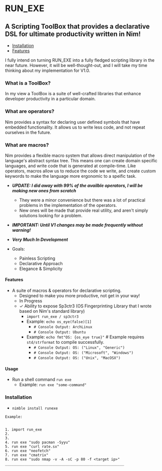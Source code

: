 # RUN_EXE


## A Scripting ToolBox that provides a declarative DSL for ultimate productivity written in Nim!

- [Installation](#installation)
- [Features](#features)


I fully intend on turning RUN_EXE into a fully fledged scripting library in the near future.
However, it will be well-thought-out, and I will take my time thinking about my implementation for V1.0.

### What is a ToolBox?
In my view a ToolBox is a suite of well-crafted libraries that enhance developer productivity in a particular domain.

### What are operators?
Nim provides a syntax for declaring user defined symbols that have embedded functionality.
It allows us to write less code, and not repeat ourselves in the future.

### What are macros?
Nim provides a flexible macro system that allows direct manipulation of the language's abstract syntax tree.
This means one can create domain specific languages, and write code that is generated at compile-time. Like operators, macros allow us to reduce the code we write, and create custom keywords to make the language more ergonomic to a speific task.

  
  - ***UPDATE: I did away with 99% of the availble operators, I will be making new ones from scratch***
    - They were a minor convenience but there was a lot of practical problems in the implementation of the operators.
    - New ones will be made that provide real utility, and aren't simply solutions looking for a problem. 
  
  - ***IMPORTANT: Until V1 changes may be made frequently without warning!***

  - ***Very Much In Development***
  

  - Goals:
    - Painless Scripting 
    - Declarative Approach 
    - Elegance & Simplicity

  
#### Features    
- A suite of macros & operators for declarative scripting.
     - Designed to make you more productive, not get in your way!
     - In Progress
  - ✓ Ability to expose Sp3ctr3 (OS Fingerprinting Library that I wrote based on Nim's standard library)
       - ```import run_exe / sp3ctr3```
     - Example: `echo os_eye(false)[1]` 
       - `# Console Output: ArchLinux`
       - `# Console Output: Ubuntu`
     - Example: `echo fmt"OS: {os_eye true}"` # Example requires `std/strformat` to compile successfully.
       - `# Console Output: OS: ("Linux", "Generic")`
       - `# Console Output: OS: ("Microsoft", "Windows")`
       - `# Console Output: OS: ("Unix", "MacOSX")`



#### Usage


- Run a shell command `run exe` 
    - Example: `run exe "some-command"`


### Installation

- `nimble install runexe`


```
Example:


1. import run_exe
2.
3.
4. run exe "sudo pacman -Syyu"
5. run exe "curl rate.sx"
6. run exe "neofetch"
7. run exe "cmatrix"
8. run exe "sudo nmap -v -A -sC -p 80 -f <target ip>"
_______________________________________________________

```
